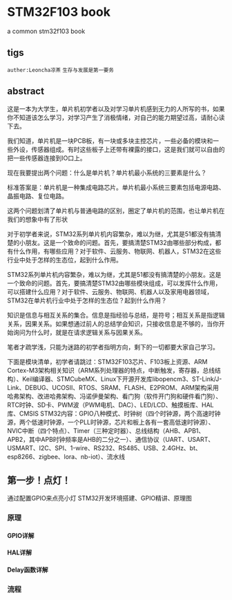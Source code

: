 # STM32F103 book
a common stm32f103 book
## tigs
`auther:Leoncha凉茶`
`生存与发展是第一要务`


## abstract
这是一本为大学生，单片机初学者以及对学习单片机感到无力的人所写的书，如果你不知道该怎么学习，对学习产生了消极情绪，对自己的能力期望过高，请耐心读下去。
  
我们知道，单片机是一块PCB板，有一块或多块主控芯片，一些必备的模块和一些外设，传感器组成。有时这些板子上还带有裸露的接口，这是我们就可以自由的把一些传感器连接到IO口上。

现在我要提出两个问题：什么是单片机？单片机最小系统的三要素是什么？

标准答案是：单片机是一种集成电路芯片。单片机最小系统三要素包括电源电路、晶振电路、复位电路。

这两个问题划清了单片机与普通电路的区别，圈定了单片机的范围，也让单片机在我们的想象中有了形状

对于初学者来说，STM32系列单片机内容繁杂，难以为继，尤其是51都没有搞清楚的小朋友。这是一个致命的问题。首先，要搞清楚STM32由哪些部分构成，都有什么作用，有哪些应用？对于软件、云服务、物联网、机器人，STM32在这些行业中处于怎样的生态位，起到什么作用。

STM32系列单片机内容繁杂，难以为继，尤其是51都没有搞清楚的小朋友。这是一个致命的问题。首先，要搞清楚STM32由哪些模块组成，可以发挥什么作用，可以搭建什么应用？对于软件、云服务、物联网、机器人以及家用电器领域，STM32在单片机行业中处于怎样的生态位？起到什么作用？

知识是信息与相互关系的集合。信息是指经验与总结，是符号；相互关系是指逻辑关系，因果关系。如果想通过前人的总结学会知识，只接收信息是不够的，当你开始询问为什么时，就是在请求逻辑关系与因果关系。

笔者才疏学浅，只能为迷路的初学者指明方向，剩下的一切都要大家自己学习。

下面是模块清单，初学者请跳过：STM32F103芯片、F103板上资源、ARM Cortex-M3架构相关知识（ARM系列处理器的特点，中断触发，寄存器，总线结构）、Keil编译器、STMCubeMX、Linux下开源开发库libopencm3、ST-Link/J-Link、DEBUG、UCOSII、RTOS、SRAM、FLASH、E2PROM、ARM架构采用哈弗架构、改进哈弗架构、冯诺伊曼架构、看门狗（软件开门狗和硬件看门狗）、RTC时钟、SD卡、PWM波（PWM电机、DAC）、LED/LCD、触摸板库、HAL库、CMSIS
STM32内容：GPIO八种模式、时钟树（四个时钟源，两个高速时钟源，两个低速时钟源，一个PLL时钟源，芯片和板上各有一套高低速时钟源）、NVIC中断（四个特点）、Timer（三种定时器）、总线结构（AHB、APB1、APB2，其中APB时钟频率是AHB的二分之一）、通信协议（UART、USART、USMART、I2C、SPI、1-wire、RS232、RS485、USB、2.4GHz、bt、esp8266、zigbee、lora、nb-iot）、流水线

## 第一步！点灯！
通过配置GPIO来点亮小灯
STM32开发环境搭建、GPIO精讲、原理图

### 原理

#### GPIO详解

#### HAL详解

#### Delay函数详解

### 流程

## 
##





